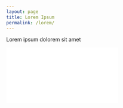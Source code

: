 ```yaml
---
layout: page
title: Lorem Ipsum
permalink: /lorem/
---
```


Lorem ipsum dolorem sit amet

![test](./generator/cases/b01_prob.py)
